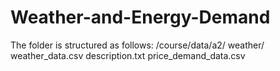 # Weather-and-Energy-Demand

The folder is structured as follows:
/course/data/a2/
    weather/
        weather_data.csv
        description.txt
        price_demand_data.csv
